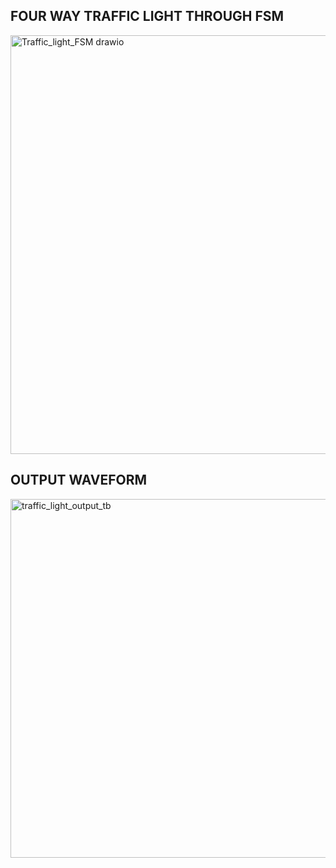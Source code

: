 ## FOUR WAY TRAFFIC LIGHT THROUGH FSM

<img width="1202" height="670" alt="Traffic_light_FSM drawio" src="https://github.com/user-attachments/assets/b7dda28a-6ab8-4874-a99c-d5ccf8f7a9c1" />

## OUTPUT WAVEFORM
<img width="1358" height="574" alt="traffic_light_output_tb" src="https://github.com/user-attachments/assets/3486042f-f950-4723-ba51-8f6ba167264d" />
